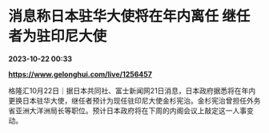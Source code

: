 # 消息称日本驻华大使将在年内离任 继任者为驻印尼大使

**2023-10-22 00:33**

**https://www.gelonghui.com/live/1256457**

格隆汇10月22日｜据日本共同社、富士新闻网21日消息，日本政府据悉将在年内更换日本驻华大使，继任者预计为现任驻印尼大使金杉宪治。金杉宪治曾担任外务省亚洲大洋洲局长等职位。预计日本政府将在下周的内阁会议上敲定这一人事变动。